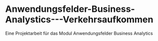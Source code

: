 # Anwendungsfelder-Business-Analystics---Verkehrsaufkommen
Eine Projektarbeit für das Modul Anwendungsfelder Business Analytics
